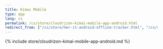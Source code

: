 ```yaml
---
title: Kimai Mobile
type: app 
lang: cs
permalink: /cs/store/cloudrizon-kimai-mobile-app-android.html
redirect_from: ["/cs/store/hmr-it-android-offline-tracker.html", "/cs/store/mr-software-android-offline-tracker.md"]
---
```


{% include store/cloudrizon-kimai-mobile-app-android.md %}
